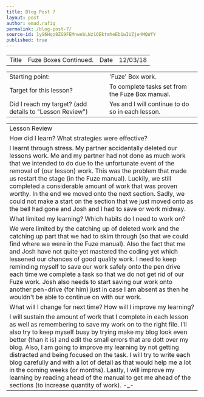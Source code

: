 ```yaml
---
title: Blog Post 7
layout: post
author: emad.rafiq
permalink: /blog-post-7/
source-id: 1yG6Hqz8ZG9FEMnwebLNz1QEktmheEb1wIUZje4MQWfY
published: true
---
```

<table>
  <tr>
    <td>Title</td>
    <td>Fuze Boxes Continued.</td>
    <td>Date</td>
    <td>12/03/18</td>
  </tr>
</table>


<table>
  <tr>
    <td>Starting point:</td>
    <td>'Fuze' Box work. </td>
  </tr>
  <tr>
    <td>Target for this lesson?</td>
    <td>To complete tasks set from the Fuze Box manual.</td>
  </tr>
  <tr>
    <td>Did I reach my target? 
(add details to "Lesson Review")</td>
    <td>Yes and I will continue to do so in each lesson.</td>
  </tr>
</table>


 

<table>
  <tr>
    <td>Lesson Review</td>
  </tr>
  <tr>
    <td>How did I learn? What strategies were effective? </td>
  </tr>
  <tr>
    <td>I learnt through stress. My partner accidentally deleted our lessons work. Me and my partner had not done as much work that we intended to do due to the unfortunate event of the removal of (our lesson) work. This was the problem that made us restart the stage (in the Fuze manual). Luckily, we still completed a considerable amount of work that was proven worthy. In the end we moved onto the next section. Sadly, we could not make a start on the section that we just moved onto as the bell had gone and Josh and I had to save or work midway. </td>
  </tr>
  <tr>
    <td>What limited my learning? Which habits do I need to work on? </td>
  </tr>
  <tr>
    <td>We were limited by the catching up of deleted work and the catching up part that we had to skim through (so that we could find where we were in the Fuze manual). Also the fact that me and Josh have not quite yet mastered the coding yet which lessened our chances of good quality work. I need to keep reminding myself to save our work safely onto the pen drive each time we complete a task so that we do not get rid of our Fuze work. Josh also needs to start saving our work onto another pen-drive (for him) just in case I am absent as then he wouldn't be able to continue on with our work.</td>
  </tr>
  <tr>
    <td>What will I change for next time? How will I improve my learning?</td>
  </tr>
  <tr>
    <td>I will sustain the amount of work that I complete in each lesson as well as remembering to save my work on to the right file. I’ll also try to keep myself busy by trying make my blog look even better (than it is) and edit the small errors that are dott over my blog. Also, I am going to improve my learning by not getting distracted and being focused on the task. I will try to write each blog carefully and with a lot of detail as that would help me a lot in the coming weeks (or months). Lastly, I will improve my learning by reading ahead of the manual to get me ahead of the sections (to increase quantity of work).  -_-</td>
  </tr>
</table>


